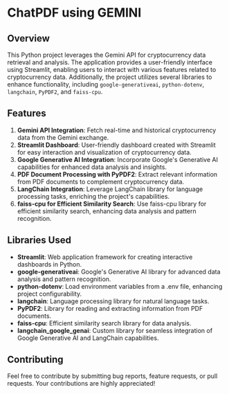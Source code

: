 # ChatPDF using GEMINI

## Overview
This Python project leverages the Gemini API for cryptocurrency data retrieval and analysis. 
The application provides a user-friendly interface using Streamlit, enabling users to interact with various features related to cryptocurrency data. Additionally, 
the project utilizes several libraries to enhance functionality, including `google-generativeai`, `python-dotenv`, `langchain`, `PyPDF2`, and `faiss-cpu`.

## Features
1. **Gemini API Integration**: Fetch real-time and historical cryptocurrency data from the Gemini exchange.
2. **Streamlit Dashboard**: User-friendly dashboard created with Streamlit for easy interaction and visualization of cryptocurrency data.
3. **Google Generative AI Integration**: Incorporate Google's Generative AI capabilities for enhanced data analysis and insights.
4. **PDF Document Processing with PyPDF2**: Extract relevant information from PDF documents to complement cryptocurrency data.
5. **LangChain Integration**: Leverage LangChain library for language processing tasks, enriching the project's capabilities.
6. **faiss-cpu for Efficient Similarity Search**: Use faiss-cpu library for efficient similarity search, enhancing data analysis and pattern recognition.

## Libraries Used
- **Streamlit**: Web application framework for creating interactive dashboards in Python.
- **google-generativeai**: Google's Generative AI library for advanced data analysis and pattern recognition.
- **python-dotenv**: Load environment variables from a .env file, enhancing project configurability.
- **langchain**: Language processing library for natural language tasks.
- **PyPDF2**: Library for reading and extracting information from PDF documents.
- **faiss-cpu**: Efficient similarity search library for data analysis.
- **langchain_google_genai**: Custom library for seamless integration of Google Generative AI and LangChain capabilities.


## Contributing
Feel free to contribute by submitting bug reports, feature requests, or pull requests. Your contributions are highly appreciated!
